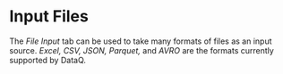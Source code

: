 # Input Files

The _File Input_ tab can be used to take many formats of files as an input source. _Excel, CSV, JSON, Parquet,_ and _AVRO_ are the formats currently supported by DataQ.



